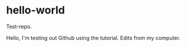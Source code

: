 # hello-world
Test-repo.

Hello, I'm testing out Github using the tutorial.
Edits from my computer.

